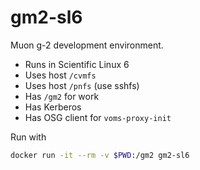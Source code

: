# gm2-sl6

Muon g-2 development environment. 

* Runs in Scientific Linux 6
* Uses host `/cvmfs`
* Uses host `/pnfs` (use sshfs)
* Has `/gm2` for work
* Has Kerberos
* Has OSG client for `voms-proxy-init`

Run with 
```bash
docker run -it --rm -v $PWD:/gm2 gm2-sl6
```
